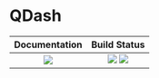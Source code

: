 # QDash

| **Documentation**                 | **Build Status**                                     |
|:---------------------------------:|:----------------------------------------------------:|
| [![][docs-dev-img]][docs-dev-url] | [![][ci-img]][ci-url] [![][codecov-img]][codecov-url]|

[docs-dev-img]: https://img.shields.io/badge/docs-dev-blue.svg
[docs-dev-url]: https://ty-zhao.github.io/QDash.jl/dev/

[ci-img]: https://github.com/ty-zhao/QDash.jl/actions/workflows/CI.yml/badge.svg?branch=main
[ci-url]: https://github.com/ty-zhao/QDash.jl/actions/workflows/CI.yml?query=branch%3Amain

[codecov-img]: https://codecov.io/gh/ty-zhao/QDash.jl/branch/main/graph/badge.svg
[codecov-url]: https://codecov.io/gh/ty-zhao/QDash.jl
